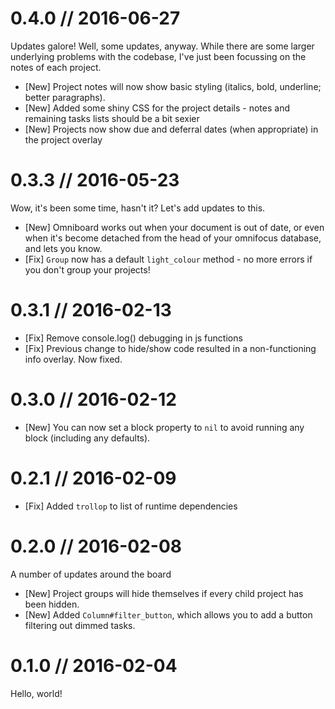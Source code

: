 # 0.4.0 // 2016-06-27

Updates galore! Well, some updates, anyway. While there are some larger underlying problems with the codebase, I've just been focussing on the notes of each project.

* [New] Project notes will now show basic styling (italics, bold, underline; better paragraphs).
* [New] Added some shiny CSS for the project details - notes and remaining tasks lists should be a bit sexier
* [New] Projects now show due and deferral dates (when appropriate) in the project overlay

# 0.3.3 // 2016-05-23

Wow, it's been some time, hasn't it? Let's add updates to this.

* [New] Omniboard works out when your document is out of date, or even when it's become detached from the head of your omnifocus database, and lets you know.
* [Fix] `Group` now has a default `light_colour` method - no more errors if you don't group your projects!


# 0.3.1 // 2016-02-13

* [Fix] Remove console.log() debugging in js functions
* [Fix] Previous change to hide/show code resulted in a non-functioning info overlay. Now fixed.

# 0.3.0 // 2016-02-12

* [New] You can now set a block property to `nil` to avoid running any block (including any defaults).

# 0.2.1 // 2016-02-09

* [Fix] Added `trollop` to list of runtime dependencies

# 0.2.0 // 2016-02-08

A number of updates around the board

* [New] Project groups will hide themselves if every child project has been hidden.
* [New] Added `Column#filter_button`, which allows you to add a button filtering out dimmed tasks.

# 0.1.0 // 2016-02-04

Hello, world!